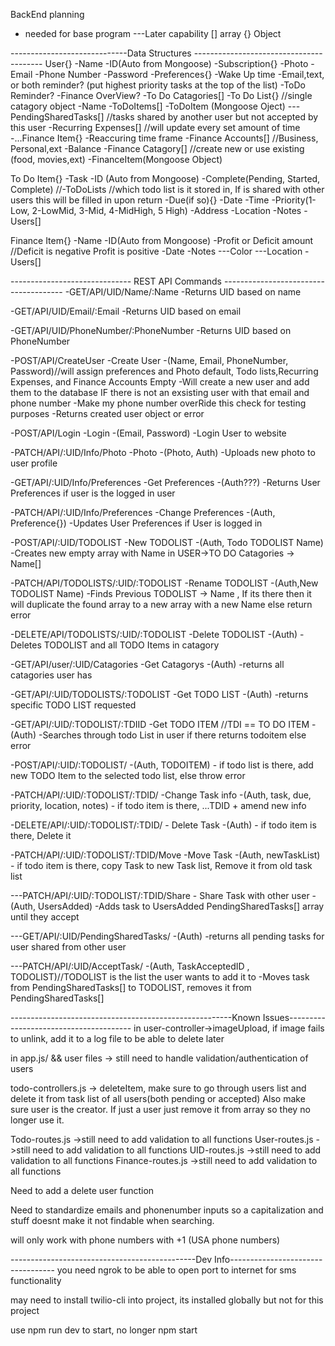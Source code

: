 BackEnd planning

- needed for base program
  ---Later capability
  [] array
  {} Object

-----------------------------Data Structures ----------------------------------------
User{}
-Name
-ID(Auto from Mongoose)
-Subscription{}
-Photo
-Email
-Phone Number
-Password
-Preferences{}
-Wake Up time
-Email,text, or both reminder? (put highest priority tasks at the top of the list)
-ToDo Reminder?
-Finance OverView?
-To Do Catagories[]
-To Do List{} //single catagory object
-Name
-ToDoItems[]
-ToDoItem (Mongoose Oject)
---PendingSharedTasks[] //tasks shared by another user but not accepted by this user
-Recurring Expenses[] //will update every set amount of time
-...Finance Item{}
-Reaccuring time frame
-Finance Accounts[] //Business, Personal,ext
-Balance
-Finance Catagory[] //create new or use existing (food, movies,ext)
-FinanceItem(Mongoose Object)

To Do Item{}
-Task
-ID (Auto from Mongoose)
-Complete(Pending, Started, Complete)
//-ToDoLists //which todo list is it stored in, If is shared with other users this will be filled in upon return
-Due(if so){}
-Date
-Time
-Priority(1-Low, 2-LowMid, 3-Mid, 4-MidHigh, 5 High)
-Address
-Location
-Notes
-Users[]

Finance Item{}
-Name
-ID(Auto from Mongoose)
-Profit or Deficit amount //Deficit is negative Profit is positive
-Date
-Notes
---Color
---Location
-Users[]

------------------------------ REST API Commands --------------------------------------
-GET/API/UID/Name/:Name
-Returns UID based on name

-GET/API/UID/Email/:Email
-Returns UID based on email

-GET/API/UID/PhoneNumber/:PhoneNumber
-Returns UID based on PhoneNumber

-POST/API/CreateUser -Create User
-(Name, Email, PhoneNumber, Password)//will assign preferences and Photo default, Todo lists,Recurring Expenses, and Finance Accounts Empty
-Will create a new user and add them to the database IF there is not an exsisting user with that email and phone number
-Make my phone number overRide this check for testing purposes
-Returns created user object or error

-POST/API/Login -Login
-(Email, Password)
-Login User to website

-PATCH/API/:UID/Info/Photo -Photo
-(Photo, Auth)
-Uploads new photo to user profile

-GET/API/:UID/Info/Preferences -Get Preferences
-(Auth???)
-Returns User Preferences if user is the logged in user

-PATCH/API/:UID/Info/Preferences -Change Preferences
-(Auth, Preference{})
-Updates User Preferences if User is logged in

-POST/API/:UID/TODOLIST -New TODOLIST
-(Auth, Todo TODOLIST Name)
-Creates new empty array with Name in USER->TO DO Catagories -> Name[]

-PATCH/API/TODOLISTS/:UID/:TODOLIST -Rename TODOLIST
-(Auth,New TODOLIST Name)
-Finds Previous TODOLIST -> Name , If its there then it will duplicate the found array to a new array with a new Name else return error

-DELETE/API/TODOLISTS/:UID/:TODOLIST -Delete TODOLIST
-(Auth)
-Deletes TODOLIST and all TODO Items in catagory

-GET/API/user/:UID/Catagories -Get Catagorys
-(Auth)
-returns all catagories user has

-GET/API/:UID/TODOLISTS/:TODOLIST -Get TODO LIST
-(Auth)
-returns specific TODO LIST requested

-GET/API/:UID/:TODOLIST/:TDIID -Get TODO ITEM //TDI == TO DO ITEM
-(Auth)
-Searches through todo List in user if there returns todoitem else error

-POST/API/:UID/:TODOLIST/
-(Auth, TODOITEM) - if todo list is there, add new TODO Item to the selected todo list, else throw error

-PATCH/API/:UID/:TODOLIST/:TDID/ -Change Task info
-(Auth, task, due, priority, location, notes) - if todo item is there, ...TDID + amend new info

-DELETE/API/:UID/:TODOLIST/:TDID/ - Delete Task
-(Auth) - if todo item is there, Delete it

-PATCH/API/:UID/:TODOLIST/:TDID/Move -Move Task
-(Auth, newTaskList) - if todo item is there, copy Task to new Task list, Remove it from old task list

---PATCH/API/:UID/:TODOLIST/:TDID/Share - Share Task with other user
-(Auth, UsersAdded)
-Adds task to UsersAdded PendingSharedTasks[] array until they accept

---GET/API/:UID/PendingSharedTasks/
-(Auth)
-returns all pending tasks for user shared from other user

---PATCH/API/:UID/AcceptTask/
-(Auth, TaskAcceptedID , TODOLIST)//TODOLIST is the list the user wants to add it to
-Moves task from PendingSharedTasks[] to TODOLIST, removes it from PendingSharedTasks[]

-------------------------------------------------------Known Issues---------------------------------------
in user-controller->imageUpload, if image fails to unlink, add it to a log file to be able to delete later

in app.js/ && user files -> still need to handle validation/authentication of users

todo-controllers.js -> deleteItem, make sure to go through users list and delete it from task list of all users(both pending or accepted) Also make sure user is the creator. If just a user just remove it from array so they no longer use it.

Todo-routes.js ->still need to add validation to all functions
User-routes.js ->still need to add validation to all functions
UID-routes.js ->still need to add validation to all functions
Finance-routes.js ->still need to add validation to all functions

Need to add a delete user function

Need to standardize emails and phonenumber inputs so a capitalization and stuff doesnt make it not findable when searching.

will only work with phone numbers with +1 (USA phone numbers)

----------------------------------------------Dev Info----------------------------------
you need ngrok to be able to open port to internet for sms functionality

may need to install twilio-cli into project, its installed globally but not for this project

use npm run dev to start, no longer npm start
